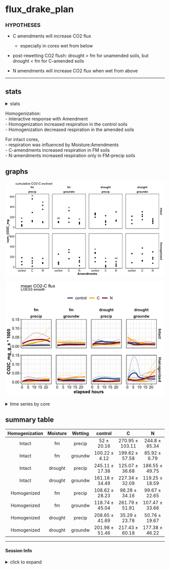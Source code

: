 flux\_drake\_plan
================

### HYPOTHESES

  - C amendments will increase CO2 flux
    
      - especially in cores wet from below

  - post-rewetting CO2 flush: drought \> fm for unamended soils, but
    drought \< fm for C-amended soils

  - N amendments will increase CO2 flux when wet from above

-----

## stats

<details>

<summary>stats</summary>

intact cores

    #> Anova Table (Type III tests)
    #> 
    #> Response: log(cum_CO2C_mg)
    #>                     Sum Sq Df  F value    Pr(>F)    
    #> (Intercept)         79.287  1 241.6145 < 2.2e-16 ***
    #> Moisture             3.510  1  10.6970  0.002369 ** 
    #> Amendments           4.212  2   6.4184  0.004131 ** 
    #> Wetting              0.119  1   0.3618  0.551283    
    #> Moisture:Amendments  3.729  2   5.6818  0.007169 ** 
    #> Moisture:Wetting     0.005  1   0.0152  0.902494    
    #> Amendments:Wetting   1.895  2   2.8874  0.068706 .  
    #> Residuals           11.814 36                       
    #> ---
    #> Signif. codes:  0 '***' 0.001 '**' 0.01 '*' 0.05 '.' 0.1 ' ' 1

homogenized cores

    #> Anova Table (Type III tests)
    #> 
    #> Response: log(cum_CO2C_mg)
    #>                      Sum Sq Df  F value    Pr(>F)    
    #> (Intercept)         109.678  1 158.7171 9.264e-15 ***
    #> Moisture              0.140  1   0.2022  0.655667    
    #> Amendments            1.197  2   0.8662  0.429114    
    #> Wetting               0.598  1   0.8655  0.358398    
    #> Moisture:Amendments   4.970  2   3.5958  0.037692 *  
    #> Moisture:Wetting      2.431  1   3.5182  0.068825 .  
    #> Amendments:Wetting    7.521  2   5.4416  0.008613 ** 
    #> Residuals            24.877 36                       
    #> ---
    #> Signif. codes:  0 '***' 0.001 '**' 0.01 '*' 0.05 '.' 0.1 ' ' 1

</details>

Homogenization:  
\- interactive response with Amendment  
\- Homogenization increased respiration in the control soils  
\- Homogenization decreased respiration in the amended soils

For intact cores,  
\- respiration was influenced by Moisture:Amendments  
\- C-amendments increased respiration in FM soils  
\- N-amendments increased respiration only in FM-precip soils

## graphs

![](markdown/flux/cum_flux_ggplot-1.png)<!-- -->

![](markdown/flux/meanflux_ts-1.png)<!-- -->

<details>

<summary>time series by core</summary>

![](markdown/flux/unnamed-chunk-3-1.png)<!-- -->![](markdown/flux/unnamed-chunk-3-2.png)<!-- -->

</details>

## summary table

| Homogenization | Moisture | Wetting |    control     |        C        |       N        |
| :------------: | :------: | :-----: | :------------: | :-------------: | :------------: |
|     Intact     |    fm    | precip  |   52 ± 20.16   | 270.95 ± 103.11 | 244.8 ± 85.34  |
|     Intact     |    fm    | groundw | 100.22 ± 4.12  | 199.62 ± 57.58  |  85.92 ± 6.79  |
|     Intact     | drought  | precip  | 245.11 ± 17.38 | 125.07 ± 36.68  | 186.55 ± 49.75 |
|     Intact     | drought  | groundw | 161.18 ± 34.49 | 227.34 ± 32.09  | 119.25 ± 18.59 |
|  Homogenized   |    fm    | precip  | 108.62 ± 28.23 |  96.28 ± 34.16  | 99.67 ± 22.65  |
|  Homogenized   |    fm    | groundw | 118.74 ± 45.04 | 261.79 ± 51.91  | 107.47 ± 33.66 |
|  Homogenized   | drought  | precip  | 208.65 ± 41.69 |  35.29 ± 23.78  | 50.76 ± 19.67  |
|  Homogenized   | drought  | groundw | 201.98 ± 51.46 | 217.43 ± 60.18  | 177.38 ± 46.22 |

-----

#### Session Info

<details>

<summary>click to expand</summary>

Date run: 2020-08-11

    #> R version 4.0.2 (2020-06-22)
    #> Platform: x86_64-apple-darwin17.0 (64-bit)
    #> Running under: macOS Catalina 10.15.6
    #> 
    #> Matrix products: default
    #> BLAS:   /System/Library/Frameworks/Accelerate.framework/Versions/A/Frameworks/vecLib.framework/Versions/A/libBLAS.dylib
    #> LAPACK: /Library/Frameworks/R.framework/Versions/4.0/Resources/lib/libRlapack.dylib
    #> 
    #> locale:
    #> [1] en_US.UTF-8/en_US.UTF-8/en_US.UTF-8/C/en_US.UTF-8/en_US.UTF-8
    #> 
    #> attached base packages:
    #> [1] stats     graphics  grDevices utils     datasets  methods   base     
    #> 
    #> other attached packages:
    #>  [1] drake_7.12.4    lme4_1.1-23     Matrix_1.2-18   car_3.0-8      
    #>  [5] carData_3.0-4   ggbiplot_0.55   PNWColors_0.1.0 forcats_0.5.0  
    #>  [9] stringr_1.4.0   dplyr_1.0.1     purrr_0.3.4     readr_1.3.1    
    #> [13] tidyr_1.1.1     tibble_3.0.3    ggplot2_3.3.2   tidyverse_1.3.0
    #> [17] here_0.1       
    #> 
    #> loaded via a namespace (and not attached):
    #>  [1] minqa_1.2.4        colorspace_1.4-1   ellipsis_0.3.1     rio_0.5.16        
    #>  [5] rprojroot_1.3-2    fs_1.5.0           rstudioapi_0.11    farver_2.0.3      
    #>  [9] soilpalettes_0.1.0 fansi_0.4.1        lubridate_1.7.9    xml2_1.3.2        
    #> [13] splines_4.0.2      knitr_1.29         jsonlite_1.7.0     nloptr_1.2.2.2    
    #> [17] broom_0.7.0        cluster_2.1.0      dbplyr_1.4.4       shiny_1.5.0       
    #> [21] compiler_4.0.2     httr_1.4.2         backports_1.1.8    assertthat_0.2.1  
    #> [25] fastmap_1.0.1      cli_2.0.2          later_1.1.0.1      prettyunits_1.1.1 
    #> [29] htmltools_0.5.0    tools_4.0.2        igraph_1.2.5       gtable_0.3.0      
    #> [33] agricolae_1.3-3    glue_1.4.1         Rcpp_1.0.5         cellranger_1.1.0  
    #> [37] vctrs_0.3.2        nlme_3.1-148       xfun_0.16          openxlsx_4.1.5    
    #> [41] rvest_0.3.6        mime_0.9           miniUI_0.1.1.1     lifecycle_0.2.0   
    #> [45] statmod_1.4.34     MASS_7.3-51.6      scales_1.1.1       hms_0.5.3         
    #> [49] promises_1.1.1     parallel_4.0.2     yaml_2.2.1         curl_4.3          
    #> [53] labelled_2.5.0     stringi_1.4.6      highr_0.8          klaR_0.6-15       
    #> [57] AlgDesign_1.2.0    filelock_1.0.2     boot_1.3-25        zip_2.0.4         
    #> [61] storr_1.2.1        rlang_0.4.7        pkgconfig_2.0.3    evaluate_0.14     
    #> [65] lattice_0.20-41    labeling_0.3       tidyselect_1.1.0   plyr_1.8.6        
    #> [69] magrittr_1.5       R6_2.4.1           generics_0.0.2     base64url_1.4     
    #> [73] combinat_0.0-8     txtq_0.2.3         DBI_1.1.0          mgcv_1.8-31       
    #> [77] pillar_1.4.6       haven_2.3.1        foreign_0.8-80     withr_2.2.0       
    #> [81] abind_1.4-5        modelr_0.1.8       crayon_1.3.4       questionr_0.7.1   
    #> [85] rmarkdown_2.3      progress_1.2.2     grid_4.0.2         readxl_1.3.1      
    #> [89] data.table_1.13.0  blob_1.2.1         reprex_0.3.0       digest_0.6.25     
    #> [93] xtable_1.8-4       httpuv_1.5.4       munsell_0.5.0

</details>
